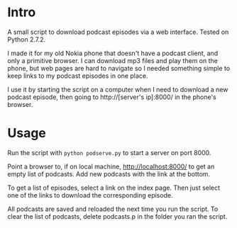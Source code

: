 Intro
=====

A small script to download podcast episodes via a web interface. Tested on Python 2.7.2.

I made it for my old Nokia phone that doesn't have a podcast client, and only a primitive browser. I can download mp3 files and play them on the phone, but web pages are hard to navigate so I needed something simple to keep links to my podcast episodes in one place.

I use it by starting the script on a computer when I need to download a new podcast episode, then going to http://[server's ip]:8000/ in the phone's browser.

Usage
=====

Run the script with `python podserve.py` to start a server on port 8000.

Point a browser to, if on local machine, [http://localhost:8000/](http://localhost:8000/) to get an empty list of podcasts. Add new podcasts with the link at the bottom.

To get a list of episodes, select a link on the index page. Then just select one of the links to download the corresponding episode.

All podcasts are saved and reloaded the next time you run the script. To clear the list of podcasts, delete podcasts.p in the folder you ran the script.
